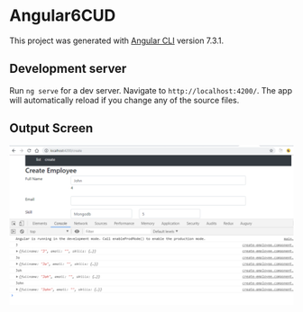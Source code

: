 # Angular6CUD

This project was generated with [Angular CLI](https://github.com/angular/angular-cli) version 7.3.1.

## Development server

Run `ng serve` for a dev server. Navigate to `http://localhost:4200/`. The app will automatically reload if you change any of the source files.

## Output Screen

![Screen_1](https://github.com/kprabhanew/Angular6/blob/valueChanges-10/valueChanges_scr.PNG)
